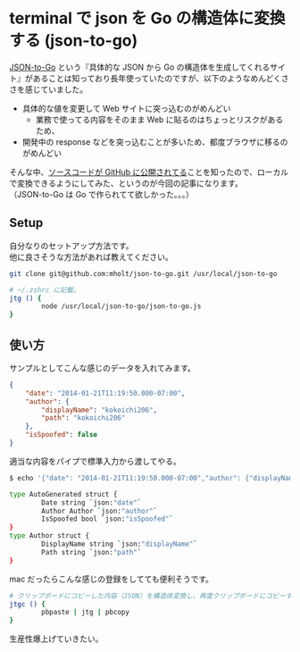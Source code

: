 # terminal で json を Go の構造体に変換する (json-to-go)

[JSON-to-Go](https://mholt.github.io/json-to-go/) という『具体的な JSON から Go の構造体を生成してくれるサイト』があることは知っており長年使っていたのですが、以下のようなめんどくささを感じていました。

- 具体的な値を変更して Web サイトに突っ込むのがめんどい
  - 業務で使ってる内容をそのまま Web に貼るのはちょっとリスクがあるため、
- 開発中の response などを突っ込むことが多いため、都度ブラウザに移るのがめんどい

そんな中、[ソースコードが GitHub に公開されてる](https://github.com/mholt/json-to-go)ことを知ったので、ローカルで変換できるようにしてみた、というのが今回の記事になります。  
（JSON-to-Go は Go で作られてて欲しかった。。。）

## Setup

自分なりのセットアップ方法です。  
他に良さそうな方法があれば教えてください。

``` sh
git clone git@github.com:mholt/json-to-go.git /usr/local/json-to-go

# ~/.zshrc に記載。
jtg () {
        node /usr/local/json-to-go/json-to-go.js
}
```

## 使い方

サンプルとしてこんな感じのデータを入れてみます。

``` json
{
    "date": "2014-01-21T11:19:50.000-07:00",
    "author": {
        "displayName": "kokoichi206",
        "path": "kokoichi206"
    },
    "isSpoofed": false
}
```

適当な内容をパイプで標準入力から渡してやる。

``` sh
$ echo '{"date": "2014-01-21T11:19:50.000-07:00","author": {"displayName": "kokoichi206","path": "kokoichi206"},"isSpoofed": false}' | jtg

type AutoGenerated struct {
        Date string `json:"date"`
        Author Author `json:"author"`
        IsSpoofed bool `json:"isSpoofed"`
}
type Author struct {
        DisplayName string `json:"displayName"`
        Path string `json:"path"`
}
```

mac だったらこんな感じの登録をしてても便利そうです。

``` sh
# クリップボードにコピーした内容（JSON）を構造体変換し、再度クリップボードにコピーする。
jtgc () {
        pbpaste | jtg | pbcopy
}
```

生産性爆上げていきたい。
